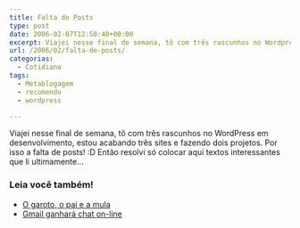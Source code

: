 ```yaml
---
title: Falta de Posts
type: post
date: 2006-02-07T12:50:40+00:00
excerpt: Viajei nesse final de semana, tô com três rascunhos no Wordpress em desenvolvimento, estou acabando três sites e fazendo dois projetos. Por isso a falta de posts!
url: /2006/02/falta-de-posts/
categorias:
  - Cotidiano
tags:
  - Metablogagem
  - recomendo
  - wordpress

---
```

Viajei nesse final de semana, tô com três rascunhos no WordPress em desenvolvimento, estou acabando três sites e fazendo dois projetos. Por isso a falta de posts! :D Então resolvi só colocar aqui textos interessantes que li ultimamente…

### Leia você também!

  * [O garoto, o pai e a mula][1]
  * [Gmail ganhará chat on-line][2]

 [1]: http://falcon-dark.blogspot.com/2006/02/o-garoto-o-pai-o-av-e-mula.html
 [2]: http://tecnologia.terra.com.br/interna/0,,OI867356-EI4802,00.html

